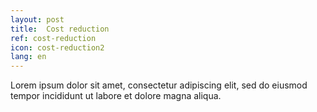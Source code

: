 ```yaml
---
layout: post
title:  Cost reduction
ref: cost-reduction
icon: cost-reduction2
lang: en
---
```


Lorem ipsum dolor sit amet, consectetur adipiscing elit, sed do eiusmod tempor incididunt ut labore et dolore magna aliqua.
